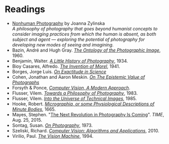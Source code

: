 # Readings

* [Nonhuman Photography](https://mitpress.mit.edu/books/nonhuman-photography) by Joanna Zylinska<br />
*A philosophy of photography that goes beyond humanist concepts to consider imaging practices from which the human is absent, as both subject and agent — exploring the potential of photography for developing new modes of seeing and imagining.*
* Bazin, André and Hugh Gray. [*The Ontology of the Photographic Image*](http://cmuems.com/excap/readings/bazin-ontology-photographic-image.pdf), 1960.
* Benjamin, Walter. [*A Little History of Photography*](http://cmuems.com/excap/readings/benjamin-little-history-of-photography.pdf), 1934.
* Bioy Casares, Alfredo. [*The Invention of Morel*](http://cmuems.com/excap/readings/bioy-casares-the-invention-of-morel.pdf), 1941.
* Borges, Jorge Luis. [*On Exactitude in Science*](http://cmuems.com/excap/readings/borges-on-exactitude-in-science.pdf)
* Cohen, Jonathan and Aaron Meskin. [*On The Epistemic Value of Photographs*](http://cmuems.com/excap/readings/cohen-epistemic-value-of-photographs.pdf)
* Forsyth & Ponce, [*Computer Vision, A Modern Approach*](http://cmuems.com/excap/readings/forsyth-ponce-computer-vision-a-modern-approach.pdf).
* Flusser, Vilem. [*Towards a Philosophy of Photography*](http://cmuems.com/excap/readings/flusser-towards-a-philosophy-of-photography.pdf), 1983.
* Flusser, Vilem. [*Into the Universe of Technical Images*](http://cmuems.com/excap/readings/flusser-into-the-universe-of-technical-images-excerpts.pdf), 1985.
* Hooke, Robert. [*Micrographia, or some Physiological Descriptions of Minute Bodies*](http://cmuems.com/excap/readings/hooke-micrographia-1665.pdf), 1665.
* Mayes, Stephen. "[The Next Revolution in Photography Is Coming](http://time.com/4003527/future-of-photography/)". *TIME*, Aug. 25, 2015.
* Sontag, Susan. [*On Photography*](http://cmuems.com/excap/readings/sontag-on-photography.pdf), 1973.
* Szeliski, Richard. [*Computer Vision: Algorithms and Applications*](http://szeliski.org/Book/), 2010.
* Virilio, Paul. [*The Vision Machine*](http://cmuems.com/excap/readings/virilio-the-vision-machine.pdf), 1994.


